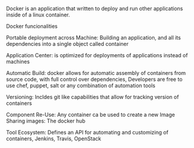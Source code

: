 Docker is an application that written to deploy and run other applications inside of a linux container.

Docker funcionalities

Portable deployment across Machine: Building an application, and all its dependencies into a single object called container

Application Center: is optimized for deployments of applications instead of machines

Automatic Build: docker allows for automatic assembly of containers from source code, with full control over dependencies, Developers are free to use chef, puppet, salt or any combination of automation tools

Versioning: Incldes git like capabilities that allow for tracking version of containers

Component Re-Use: Any container ca be used to create a new Image
Sharing images: The docker hub

Tool Ecosystem: Defines an API for automating and customizing of containers, Jenkins, Travis, OpenStack


